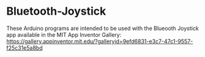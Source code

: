 # Bluetooth-Joystick

These Arduino programs are intended to be used with the Blueooth Joystick app available in the MIT App Inventor Gallery:
https://gallery.appinventor.mit.edu/?galleryid=9efd6831-e3c7-47c1-9557-f25c31e5a8bd
